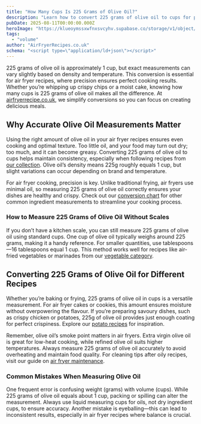 ```yaml
---
title: "How Many Cups Is 225 Grams of Olive Oil?"
description: "Learn how to convert 225 grams of olive oil to cups for perfect air fryer recipes. Get accurate measurements and cooking tips in seconds!"
pubDate: 2025-08-11T00:00:00.000Z
heroImage: "https://klueoymssxwfnxsvcyhv.supabase.co/storage/v1/object/public/md/how-many-cups-is-225-grams-of-olive-oil-df4c862e.png"
tags:
  - "volume"
author: "AirFryerRecipes.co.uk"
schema: "<script type=\"application/ld+json\"></script>"
---
```


<p>225 grams of olive oil is approximately 1 cup, but exact measurements can vary slightly based on density and temperature. This conversion is essential for air fryer recipes, where precision ensures perfect cooking results. Whether you’re whipping up crispy chips or a moist cake, knowing how many cups is 225 grams of olive oil makes all the difference. At <a href=https://www.airfryerrecipe.co.uk>airfryerrecipe.co.uk</a>, we simplify conversions so you can focus on creating delicious meals.</p>

<h2>Why Accurate Olive Oil Measurements Matter</h2>
<p>Using the right amount of olive oil in your air fryer recipes ensures even cooking and optimal texture. Too little oil, and your food may turn out dry; too much, and it can become greasy. Converting 225 grams of olive oil to cups helps maintain consistency, especially when following recipes from <a href=https://www.airfryerrecipe.co.uk/recipes>our collection</a>. Olive oil’s density means 225g roughly equals 1 cup, but slight variations can occur depending on brand and temperature.</p>

<p>For air fryer cooking, precision is key. Unlike traditional frying, air fryers use minimal oil, so measuring 225 grams of olive oil correctly ensures your dishes are healthy and crispy. Check out our <a href=https://www.airfryerrecipe.co.uk/air-fryer-conversion-chart>conversion chart</a> for other common ingredient measurements to streamline your cooking process.</p>

<h3>How to Measure 225 Grams of Olive Oil Without Scales</h3>
<p>If you don’t have a kitchen scale, you can still measure 225 grams of olive oil using standard cups. One cup of olive oil typically weighs around 225 grams, making it a handy reference. For smaller quantities, use tablespoons—16 tablespoons equal 1 cup. This method works well for recipes like air-fried vegetables or marinades from our <a href=https://www.airfryerrecipe.co.uk/recipe-category/vegetables>vegetable category</a>.</p>

<h2>Converting 225 Grams of Olive Oil for Different Recipes</h2>
<p>Whether you’re baking or frying, 225 grams of olive oil in cups is a versatile measurement. For air fryer cakes or cookies, this amount ensures moisture without overpowering the flavour. If you’re preparing savoury dishes, such as crispy chicken or potatoes, 225g of olive oil provides just enough coating for perfect crispiness. Explore our <a href=https://www.airfryerrecipe.co.uk/recipe-category/potatoes>potato recipes</a> for inspiration.</p>

<p>Remember, olive oil’s smoke point matters in air fryers. Extra virgin olive oil is great for low-heat cooking, while refined olive oil suits higher temperatures. Always measure 225 grams of olive oil accurately to avoid overheating and maintain food quality. For cleaning tips after oily recipes, visit our guide on <a href=https://www.airfryerrecipe.co.uk/air-fryer-cleaner>air fryer maintenance</a>.</p>

<h3>Common Mistakes When Measuring Olive Oil</h3>
<p>One frequent error is confusing weight (grams) with volume (cups). While 225 grams of olive oil equals about 1 cup, packing or spilling can alter the measurement. Always use liquid measuring cups for oils, not dry ingredient cups, to ensure accuracy. Another mistake is eyeballing—this can lead to inconsistent results, especially in air fryer recipes where balance is crucial.</p>